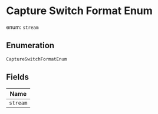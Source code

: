 
# Capture Switch Format Enum

enum: `stream`

## Enumeration

`CaptureSwitchFormatEnum`

## Fields

| Name |
|  --- |
| `stream` |

